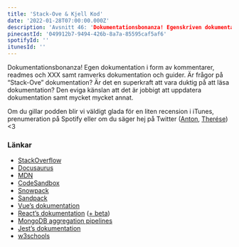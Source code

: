 ```yaml
---
title: 'Stack-Ove & Kjell Kod'
date: '2022-01-28T07:00:00.000Z'
description: 'Avsnitt 46: 'Dokumentationsbonanza! Egenskriven dokumentation, ramverks dokumentation, Stack-Ove och mycket mer.'
pinecastId: '049912b7-9494-426b-8a7a-85595caf5af6'
spotifyId: ''
itunesId: ''
---
```


Dokumentationsbonanza! Egen dokumentation i form av kommentarer, readmes och XXX samt ramverks dokumentation och guider. Är frågor på “Stack-Ove” dokumentation? Är det en superkraft att vara duktig på att läsa dokumentation? Den eviga känslan att det är jobbigt att uppdatera dokumentation samt mycket mycket annat.

Om du gillar podden blir vi väldigt glada för en liten recension i iTunes, prenumeration på Spotify eller om du säger hej på Twitter ([Anton](https://twitter.com/Awnton), [Therése](https://twitter.com/tkomstadius)) <3

### Länkar

- [StackOverflow](https://stackoverflow.com)
- [Docusaurus](https://docusaurus.io)
- [MDN](https://developer.mozilla.org/en-US/)
- [CodeSandbox](https://codesandbox.io)
- [Snowpack](https://www.snowpack.dev)
- [Sandpack](https://sandpack.codesandbox.io)
- [Vue’s dokumentation](https://v3.vuejs.org/guide/introduction.html)
- [React’s dokumentation](https://reactjs.org/docs/getting-started.html) ([+ beta](https://beta.reactjs.org))
- [MongoDB aggregation pipelines](https://docs.mongodb.com/manual/core/aggregation-pipeline/)
- [Jest’s dokumentation](https://jestjs.io/docs/getting-started)
- [w3schools](https://www.w3schools.com)
